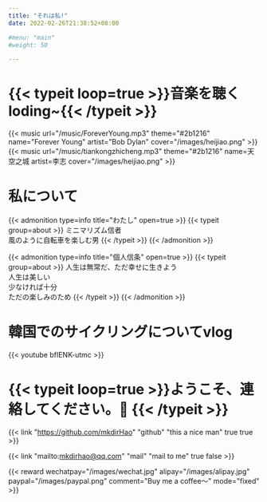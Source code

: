 ```yaml
---
title: "それは私!"
date: 2022-02-26T21:38:52+08:00

#menu: "main"
#weight: 50

---
```


# {{< typeit loop=true >}}音楽を聴く loding~{{< /typeit >}}
<!-- {{< mmt-netease mid="7693644695" autoplay="false" >}} -->
{{< music url="/music/ForeverYoung.mp3" theme="#2b1216" name="Forever Young" artist="Bob Dylan" cover="/images/heijiao.png" >}}
{{< music url="/music/tiankongzhicheng.mp3" theme="#2b1216" name=天空之城 artist=李志 cover="/images/heijiao.png" >}}

# 私について
{{< admonition type=info title="わたし" open=true >}}
{{< typeit group=about >}}
ミニマリズム信者<br>
風のように自転車を楽しむ男
{{< /typeit >}}
{{< /admonition >}}

{{< admonition type=info title="個人信条" open=true >}}
{{< typeit group=about >}}
人生は無常だ、ただ幸せに生きよう<br>
人生は美しい<br>
少なければ十分<br>
ただの楽しみのため
{{< /typeit >}}
{{< /admonition >}}

# 韓国でのサイクリングについてvlog
{{< youtube bfIENK-utmc >}}

# {{< typeit loop=true >}}ようこそ、連絡してください。👋  {{< /typeit >}}
 {{< link "https://github.com/mkdirHao" "github" "this a nice man" true true >}}

 
{{< link "mailto:mkdirhao@qq.com" "mail" "mail to me" true false >}}

{{< reward wechatpay="/images/wechat.jpg" alipay="/images/alipay.jpg" paypal="/images/paypal.png" comment="Buy me a coffee～" mode="fixed" >}}





